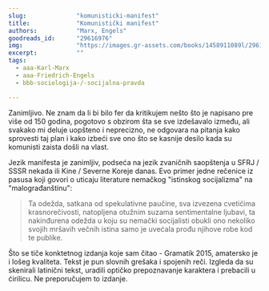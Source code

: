 ```yaml
---
slug:              "komunisticki-manifest"
title:             "Komunistički manifest"
authors:           "Marx, Engels"
goodreads_id:      "29616976"
img:               "https://images.gr-assets.com/books/1458911089l/29616976.jpg"
excerpt:           ""
tags:
  - aaa-Karl-Marx
  - aaa-Friedrich-Engels
  - bbb-sociologija-/-socijalna-pravda

---
```


Zanimljivo. Ne znam da li bi bilo fer da kritikujem nešto što je napisano pre više od 150 godina, pogotovo s obzirom šta 
se sve izdešavalo između, ali svakako mi deluje uopšteno i neprecizno, ne odgovara na pitanja kako sprovesti taj plan i 
kako izbeći sve ono što se kasnije desilo kada su komunisti zaista došli na vlast.

Jezik manifesta je zanimljiv, podseća na jezik zvaničnih saopštenja u SFRJ / SSSR nekada ili Kine / Severne Koreje danas. 
Evo primer jedne rečenice iz pasusa koji govori o uticaju literature nemačkog "istinskog socijalizma" na "malograđanštinu":

<blockquote>
Ta odežda, satkana od spekulativne paučine, sva izvezena cvetićima krasnorečivosti, natopljena otužnim suzama 
sentimentalne ljubavi, ta nakinđurena odežda u koju su nemački socijalisti obukli ono nekoliko svojih mršavih večnih 
istina samo je uvećala prođu njihove robe kod te publike.
</blockquote>

Što se tiče konktetnog izdanja koje sam čitao - Gramatik 2015, amatersko je i lošeg kvaliteta. Tekst je pun slovnih 
grešaka i spojenih reči. Izgleda da su skenirali latinični tekst, uradili optičko prepoznavanje karaktera i prebacili u 
ćirilicu. Ne preporučujem to izdanje.